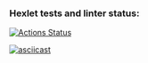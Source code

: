 ### Hexlet tests and linter status:
[![Actions Status](https://github.com/EvgeniyPy/python-project-50/workflows/hexlet-check/badge.svg)](https://github.com/EvgeniyPy/python-project-50/actions)

[![asciicast](https://asciinema.org/a/C35EwmO2RzgCN9KdV0C65Qxwb.svg)](https://asciinema.org/a/C35EwmO2RzgCN9KdV0C65Qxwb)